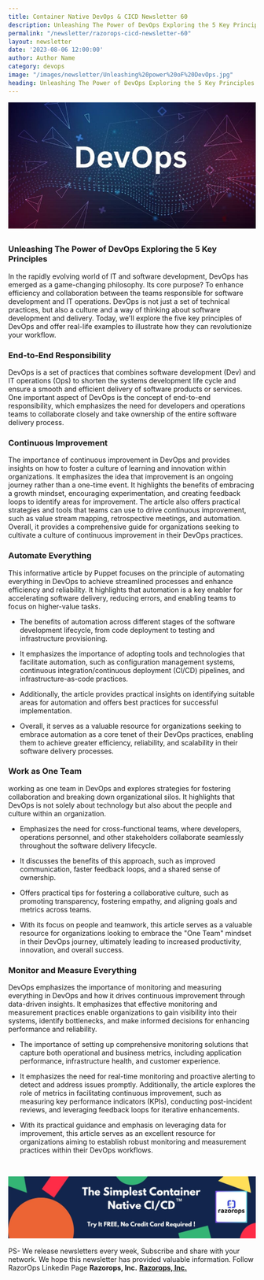 ```yaml
---
title: Container Native DevOps & CICD Newsletter 60
description: Unleashing The Power of DevOps Exploring the 5 Key Principles 
permalink: "/newsletter/razorops-cicd-newsletter-60"
layout: newsletter
date: '2023-08-06 12:00:00'
author: Author Name
category: devops
image: "/images/newsletter/Unleashing%20power%20oF%20DevOps.jpg"
heading: Unleashing The Power of DevOps Exploring the 5 Key Principles 
---
```


![](/images/newsletter/Unleashing%20power%20oF%20DevOps.jpg)
<br>

### <b>Unleashing The Power of DevOps Exploring the 5 Key Principles</b>

In the rapidly evolving world of IT and software development, DevOps has emerged as a game-changing philosophy. Its core purpose? To enhance efficiency and collaboration between the teams responsible for software development and IT operations.
DevOps is not just a set of technical practices, but also a culture and a way of thinking about software development and delivery. Today, we'll explore the five key principles of DevOps and offer real-life examples to illustrate how they can revolutionize your workflow.

### <b>End-to-End Responsibility</b> 

DevOps is a set of practices that combines software development (Dev) and IT operations (Ops) to shorten the systems development life cycle and ensure a smooth and efficient delivery of software products or services. One important aspect of DevOps is the concept of end-to-end responsibility, which emphasizes the need for developers and operations teams to collaborate closely and take ownership of the entire software delivery process.

### <b>Continuous Improvement </b>

The importance of continuous improvement in DevOps and provides insights on how to foster a culture of learning and innovation within organizations. It emphasizes the idea that improvement is an ongoing journey rather than a one-time event. It highlights the benefits of embracing a growth mindset, encouraging experimentation, and creating feedback loops to identify areas for improvement. The article also offers practical strategies and tools that teams can use to drive continuous improvement, such as value stream mapping, retrospective meetings, and automation. Overall, it provides a comprehensive guide for organizations seeking to cultivate a culture of continuous improvement in their DevOps practices.

### <b>Automate Everything</b>

This informative article by Puppet focuses on the principle of automating everything in DevOps to achieve streamlined processes and enhance efficiency and reliability. It highlights that automation is a key enabler for accelerating software delivery, reducing errors, and enabling teams to focus on higher-value tasks. 

* The benefits of automation across different stages of the software development lifecycle, from code deployment to testing and infrastructure provisioning. 

* It emphasizes the importance of adopting tools and technologies that facilitate automation, such as configuration management systems, continuous integration/continuous deployment (CI/CD) pipelines, and infrastructure-as-code practices. 

* Additionally, the article provides practical insights on identifying suitable areas for automation and offers best practices for successful implementation.

* Overall, it serves as a valuable resource for organizations seeking to embrace automation as a core tenet of their DevOps practices, enabling them to achieve greater efficiency, reliability, and scalability in their software delivery processes.

### <b>Work as One Team</b>

working as one team in DevOps and explores strategies for fostering collaboration and breaking down organizational silos. It highlights that DevOps is not solely about technology but also about the people and culture within an organization. 

* Emphasizes the need for cross-functional teams, where developers, operations personnel, and other stakeholders collaborate seamlessly throughout the software delivery lifecycle.

* It discusses the benefits of this approach, such as improved communication, faster feedback loops, and a shared sense of ownership.

* Offers practical tips for fostering a collaborative culture, such as promoting transparency, fostering empathy, and aligning goals and metrics across teams. 

* With its focus on people and teamwork, this article serves as a valuable resource for organizations looking to embrace the "One Team" mindset in their DevOps journey, ultimately leading to increased productivity, innovation, and overall success.

### <b>Monitor and Measure Everything</b>

DevOps emphasizes the importance of monitoring and measuring everything in DevOps and how it drives continuous improvement through data-driven insights. It emphasizes that effective monitoring and measurement practices enable organizations to gain visibility into their systems, identify bottlenecks, and make informed decisions for enhancing performance and reliability. 

* The importance of setting up comprehensive monitoring solutions that capture both operational and business metrics, including application performance, infrastructure health, and customer experience. 

* It emphasizes the need for real-time monitoring and proactive alerting to detect and address issues promptly. Additionally, the article explores the role of metrics in facilitating continuous improvement, such as measuring key performance indicators (KPIs), conducting post-incident reviews, and leveraging feedback loops for iterative enhancements. 

* With its practical guidance and emphasis on leveraging data for improvement, this article serves as an excellent resource for organizations aiming to establish robust monitoring and measurement practices within their DevOps workflows.
<br>

![Logo](/images/newsletter/simplest%20native%20cicd%20logo.jpg) 


PS- We release newsletters every week,  Subscribe and share with your network. We hope this newsletter has provided valuable information. Follow RazorOps Linkedin Page 
<a href="https://www.linkedin.com/company/razorops/" target=_blank style="text-decoration: none"> **Razorops, Inc.**</a>
**[Razorops, Inc.](https://www.linkedin.com/company/razorops/)**